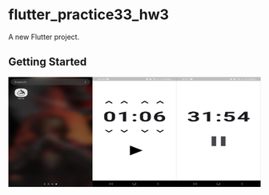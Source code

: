 # flutter_practice33_hw3

A new Flutter project.

## Getting Started

<div style="display: flex; justify-content: space-between;">
  <img src="assets/images/image1.jpg" alt="Image 1" width="320" height="220">
  <img src="assets/images/image2.jpg" alt="Image 2" width="320" height="220">
    <img src="assets/images/image3.jpg" alt="Image 2" width="320" height="220">
</div>
